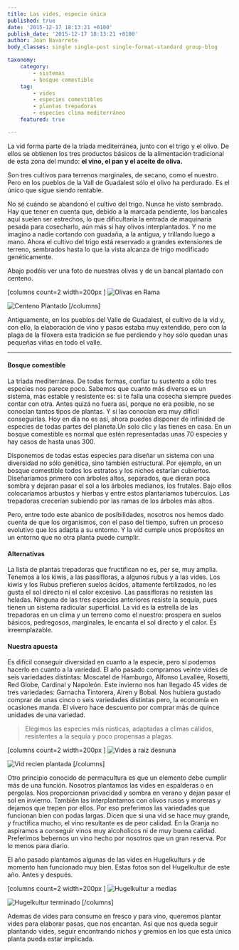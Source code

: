 ```yaml
---
title: Las vides, especie única
published: true
date: '2015-12-17 18:13:21 +0100'
publish_date: '2015-12-17 18:13:21 +0100'
author: Joan Navarrete
body_classes: single single-post single-format-standard group-blog

taxonomy:
    category:
        - sistemas
        - bosque comestible
    tag:
        - vides
        - especies comestibles
        - plantas trepadoras
        - especies clima mediterráneo
    featured: true

---
```


La vid forma parte de la triada mediterránea, junto con el trigo y el
olivo. De ellos se obtienen los tres productos básicos de la
alimentación tradicional de esta zona del mundo: **el vino, el pan y el
aceite de oliva.**

Son tres cultivos para terrenos marginales, de secano, como el nuestro. Pero
en los pueblos de la Vall de Guadalest sólo el olivo ha perdurado. Es el
único que sigue siendo rentable.

No sé cuándo se abandonó el cultivo del trigo. Nunca he
visto sembrado. Hay que tener en cuenta que, debido a la marcada pendiente, los
bancales aquí suelen ser estrechos, lo que dificultaría la entrada
de maquinaria pesada para cosecharlo, aún más si hay olivos
interplantados. Y no me imagino a nadie cortando con guadaña, a la
antigua, y trillando luego a mano. Ahora el cultivo del trigo está
reservado a grandes extensiones de terreno, sembrados hasta lo que la vista
alcanza de trigo modificado genéticamente.

Abajo podéis ver una foto de nuestras olivas y de un bancal plantado
con centeno.

[columns count=2 width=200px ]
![Olivas en Rama](/images/vides/olivas-en-rama@3x.jpg)

![Centeno Plantado](/images/vides/centeno-plantado-2@3x.jpg)
[/columns]


Antiguamente, en los pueblos del Valle de Guadalest, el cultivo de la vid y,
con ello, la elaboración de vino y pasas estaba muy extendido, pero con
la plaga de la filoxera esta tradición se fue perdiendo y hoy sólo
quedan unas pequeñas viñas en todo el valle.

---


#### Bosque comestible


La triada mediterránea. De todas formas, confiar tu sustento a
sólo tres especies nos parece poco. Sabemos que cuanto más diverso es un sistema, más estable y
resistente es: si te falla una cosecha siempre puedes contar con otra. Antes
quizá no fuera así, porque no era posible, no se conocían tantos tipos de
plantas. Y si las conocían era muy difícil conseguirlas. Hoy en día no es
así, ahora puedes disponer de infinidad de especies de todas partes del
planeta.Un solo clic y las tienes en casa. En un bosque comestible es normal que estén representadas
unas 70 especies y hay casos de hasta unas 300.


Disponemos de todas estas especies para diseñar un sistema con una
diversidad no sólo genética, sino también estructural. Por
ejemplo, en un bosque comestible todos los estratos y los nichos estarían
cubiertos. Diseñaríamos primero con árboles altos,
separados, que dieran poca sombra y dejaran pasar el sol a los árboles
medianos, los frutales. Bajo ellos colocaríamos arbustos y hierbas y
entre estos plantaríamos tubérculos. Las trepadoras
crecerían subiendo por las ramas de los árboles más altos.

Pero, entre todo este abanico de posibilidades, nosotros nos hemos dado
cuenta de que los
organismos, con el paso del tiempo, sufren un proceso evolutivo que los adapta a
su entorno. Y la vid cumple unos propósitos en un entorno que no otra
planta puede cumplir.

#### Alternativas

La lista de plantas trepadoras que fructifican no es, per se, muy
amplia. Tenemos a los kiwis, a las passifloras, a algunos rubus y a las
vides. Los kiwis y los Rubus prefieren suelos ácidos, altamente
fertilizados, no les gusta el sol directo ni el calor excesivo. Las passifloras
no resisten las heladas. Ninguna de las tres especies anteriores resiste la
sequía, pues tienen un sistema radicular superficial. La vid es la
estrella de las trepadoras en un clima y un terreno como el nuestro: prospera en
suelos básicos, pedregosos, marginales, le encanta el sol directo y el
calor. Es irreemplazable.

#### Nuestra apuesta

Es difícil conseguir diversidad en cuanto a la especie, pero sí
podemos hacerlo en cuanto a la variedad. El año pasado compramos veinte
vides de seis variedades distintas: Moscatel de Hamburgo, Alfonso
Lavallée, Rosetti, Red Globe, Cardinal
y Napoleón. Este invierno nos han llegado 45 vides de tres
variedades: Garnacha Tintorera, Airen y Bobal. Nos hubiera
gustado comprar de unas cinco o seis variedades distintas pero, la
economía en ocasiones manda. El vivero hace descuento por comprar
más de quince unidades de una variedad.

> Elegimos las especies más rústicas, adaptadas a climas
cálidos, resistentes a la sequía y poco propensas a
plagas.

[columns count=2 width=200px ]
![Vides a raiz desnuna](/images/vides/vides-raiz-desnuda@3x.jpg)

![Vid recien plantada](/images/vides/vid-recien-plantada@3x.jpg)
[/columns]



Otro principio conocido de permacultura es que un elemento debe cumplir
más de una función. Nosotros plantamos las vides en espalderas o
en pergolas. Nos proporcionan privacidad y sombra en verano y dejan pasar el sol
en invierno. También las interplantamos con olivos rusos y moreras y
dejamos que trepen por ellos. Por eso preferimos las variedades que funcionan
bien con podas largas. Dicen que si una vid se hace muy grande, y fructifica
mucho, el vino resultante es de peor calidad. En la Granja no aspiramos a
conseguir vinos muy alcoholicos ni de muy buena calidad. Preferimos bebernos un
vino hecho por nosotros que un gran reserva. Por lo menos para
diario.

El año pasado plantamos algunas de las vides en Hugelkulturs y de
momento han funcionado muy bien. Estas fotos son del Hugelkultur de este
año. Antes y después.

[columns count=2 width=200px ]
![Hugelkultur a medias](/images/vides/hugelkultur-vides-2@3x.jpg)

![Hugelkultur terminado](/images/vides/hugelkultur-vides-3@3x.jpg)
[/columns]


Ademas de vides para consumo en fresco y para vino, queremos plantar vides
para elaborar pasas, que nos encantan. Así que nos queda seguir plantando
vides, seguir encontrando nichos y gremios en los que esta única planta
pueda estar implicada.
